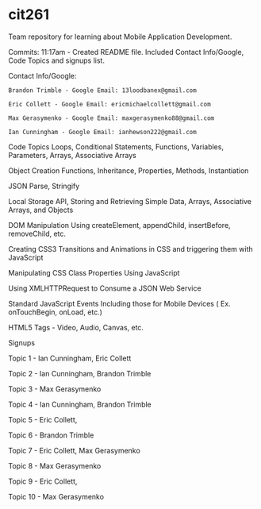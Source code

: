 # cit261
Team repository for learning about Mobile Application Development. 

Commits:
  11:17am - Created README file. Included Contact Info/Google, Code Topics and signups list.

Contact Info/Google:

	Brandon Trimble - Google Email: 13loodbanex@gmail.com
			         
	Eric Collett - Google Email: ericmichaelcollett@gmail.com

	Max Gerasymenko - Google Email: maxgerasymenko88@gmail.com

	Ian Cunningham - Google Email: ianhewson222@gmail.com

Code Topics
Loops, Conditional Statements, Functions, Variables, Parameters, Arrays, Associative Arrays 

Object Creation Functions, Inheritance, Properties, Methods, Instantiation

JSON Parse, Stringify

Local Storage API, Storing and Retrieving Simple Data, Arrays, Associative Arrays, and Objects

DOM Manipulation Using createElement, appendChild, insertBefore, removeChild, etc.

Creating CSS3 Transitions and Animations in CSS and triggering them with JavaScript

Manipulating CSS Class Properties Using JavaScript

Using XMLHTTPRequest to Consume a JSON Web Service

Standard JavaScript Events Including those for Mobile Devices ( Ex. onTouchBegin, onLoad, etc.)

HTML5 Tags - Video, Audio, Canvas, etc.






Signups

Topic 1 -  Ian Cunningham, Eric Collett

Topic 2 - Ian Cunningham, Brandon Trimble

Topic 3 - Max Gerasymenko

Topic 4 - Ian Cunningham, Brandon Trimble

Topic 5 - Eric Collett, 

Topic 6 - Brandon Trimble

Topic 7 - Eric Collett, Max Gerasymenko

Topic 8 -  Max Gerasymenko

Topic 9 - Eric Collett, 

Topic 10 - Max Gerasymenko
